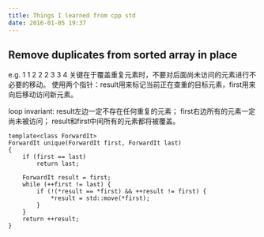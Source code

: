 ```yaml
---
title: Things I learned from cpp std
date: 2016-01-05 19:37
---
```


## Remove duplicates from sorted array in place

e.g. 1 1 2 2 2 3 3 4
关键在于覆盖重复元素时，不要对后面尚未访问的元素进行不必要的移动。
使用两个指针：result用来标记当前正在查重的目标元素，first用来向后移动访问新元素。

loop invariant:
result左边一定不存在任何重复的元素；
first右边所有的元素一定尚未被访问；
result和first中间所有的元素都将被覆盖。

```
template<class ForwardIt>
ForwardIt unique(ForwardIt first, ForwardIt last)
{
    if (first == last)
        return last;
 
    ForwardIt result = first;
    while (++first != last) {
        if (!(*result == *first) && ++result != first) {
            *result = std::move(*first);
        }
    }
    return ++result;
}
```

[1]: http://leo.im
[2]: /assets/static/xian.png

[^1]: „Well honestly, anything mala enough will do! (๑•̀ㅂ•́)و“
